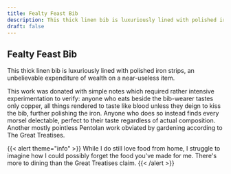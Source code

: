 ```yaml
---
title: Fealty Feast Bib
description: This thick linen bib is luxuriously lined with polished iron strips, an unbelievable expenditure...
draft: false
---
```


## Fealty Feast Bib

This thick linen bib is luxuriously lined with polished iron strips, an unbelievable expenditure
of wealth on a near-useless item.

This work was donated with simple notes which required rather intensive experimentation to
verify: anyone who eats beside the bib-wearer tastes only copper, all things rendered to taste
like blood unless they deign to kiss the bib, further polishing the iron. Anyone who does so
instead finds every morsel delectable, perfect to their taste regardless of actual composition.
Another mostly pointless Pentolan work obviated by gardening according to The Great Treatises.

{{< alert theme="info" >}}
While I do still love food from home, I struggle to imagine how I could possibly forget the food
you've made for me. There's more to dining than the Great Treatises claim.
{{< /alert >}}
